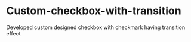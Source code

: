 # Custom-checkbox-with-transition
Developed custom designed checkbox with checkmark having transition effect 

